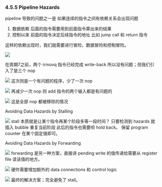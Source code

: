 ### 4.5.5 Pipeline Hazards
pipeline 导致的问题之一是 如果连续的指令之间有依赖关系会出现问题

1. 数据依赖 后面的指令需要用到前面指令算出来的结果
2. 控制以来 前面的指令决定后续指令的地址 比如 jump call 和 return 指令

这样的依赖出现时，我们就需要进行冒险，数据冒险和控制冒险。

![](2022-12-07-11-21-26.png)

在周期7之前，两个 irmovq 指令已经完成 write-back 所以没有问题；但我们引入了是三个 nop

![](2022-12-07-11-34-04.png)
这次则是一个有问题的程序，少了一次 nop

![](2022-12-07-11-35-25.png)
再减少一次 nop 则 add 指令的两个输入都是有问题的

![](2022-12-07-11-36-31.png)
这是全部 nop 都被移除的情况


Avoiding Data Hazards by Stalling

![](2022-12-07-11-43-32.png)
stall 本质就是让某个指令再某个阶段多等一段时间？ 只要检测到 hazards 就插入 bubble 重复当前阶段
此后的指令也需要呗 hold back。 保留 program counter 在某个固定值即可。

Avoiding Data Hazards by Forwarding

![](2022-12-07-11-49-00.png)
forwarding 是另一种方案，直接讲 pending write 的值传递给需要从 register file 读该值的地方。

![](2022-12-07-11-50-20.png)
硬件需要增加额外的 data connections 和 control logic

![](2022-12-07-11-51-45.png)
最终的解决方案；完全避免了 stall。



